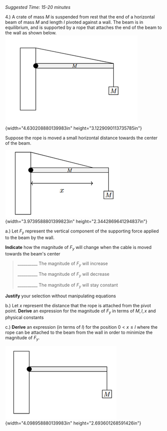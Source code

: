 *Suggested Time: 15-20 minutes*

4.) A crate of mass $M$ is suspended from rest that the end of a
horizontal beam of mass $M$ and length $l$ pivoted against a wall. The
beam is in equilibrium, and is supported by a rope that attaches the end
of the beam to the wall as shown below.
![](media/image2.png){width="4.630208880139983in"
height="3.1229090113735785in"}

Suppose the rope is moved a small horizontal distance towards the center
of the beam.

![](media/image1.png){width="3.9739588801399823in"
height="2.3442869641294837in"}

a.) Let $F_{y}$ represent the vertical component of the supporting force
applied to the beam by the wall.

**Indicate** how the magnitude of $F_{y}$ will change when the cable is
moved towards the beam's center

> \_\_\_\_\_\_\_\_\_\_ The magnitude of $F_{y}$ will increase
>
> \_\_\_\_\_\_\_\_\_\_ The magnitude of $F_{y}$ will decrease
>
> \_\_\_\_\_\_\_\_\_\_ The magnitude of $F_{y}$ will stay constant

**Justify** your selection without manipulating equations

b.) Let $x$ represent the distance that the rope is attached from the
pivot point. **Derive** an expression for the magnitude of $F_{y}$ in
terms of $M,l,x$ and physical constants

c.) **Derive** an expression (in terms of $l$) for the position
$0 < x \leq l$ where the rope can be attached to the beam from the wall
in order to minimize the magnitude of $F_{y}$.

![](media/image3.png){width="4.098958880139983in"
height="2.693601268591426in"}
